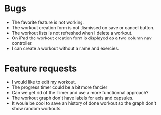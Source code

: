 # Bugs
* The favorite feature is not working. 
* The workout creation form is not dismissed on save or cancel button. 
* The workout lists is not refreshed when I delete a workout.
* On iPad the workout creation form is displayed as a two column nav controller.
* I can create a workout without a name and exercies.

# Feature requests
* I would like to edit my workout. 
* The progress timer could be a bit more fancier
* Can we get rid of the Timer and use a more functionnal approach? 
* The workout graph don't have labels for axis and capsules. 
* It woule be cool to save an history of done workout so the graph don't show random workouts.